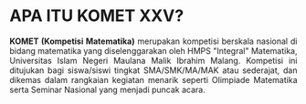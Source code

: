 # APA ITU KOMET XXV?
<p style="text-align: justify;">
    <strong>KOMET (Kompetisi Matematika)</strong> merupakan kompetisi berskala nasional di bidang matematika yang diselenggarakan oleh HMPS "Integral" Matematika, Universitas Islam Negeri Maulana Malik Ibrahim Malang.
    Kompetisi ini ditujukan bagi siswa/siswi tingkat SMA/SMK/MA/MAK atau sederajat, dan dikemas dalam rangkaian kegiatan menarik seperti Olimpiade Matematika serta Seminar Nasional yang menjadi puncak acara.
</p>
